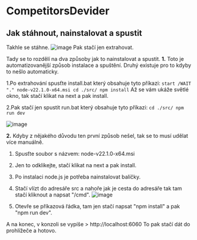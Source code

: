 # CompetitorsDevider

## Jak stáhnout, nainstalovat a spustit

Takhle se stáhne.
![image](https://github.com/Ailta/CompetitorsDevider/assets/29490877/57bdb8fe-3eed-473d-8ec6-2503ec381e74)
Pak stačí jen extrahovat.


Tady se to rozdělí na dva způsoby jak to nainstalovat a spustit.
**1.**
Toto je automatizovanější způsob instalace a spuštění.
Druhý existuje pro to kdyby to nešlo automaticky.

1.Po extrahování spusťte install.bat který obsahuje tyto příkazi:
`start /WAIT "." node-v22.1.0-x64.msi
cd ./src/
npm install`
Až se vám ukáže světlé okno, tak stačí klikat na next a pak install.

2.Pak stačí jen spustit run.bat který obsahuje tyto příkazi:
`cd ./src/
npm run dev`

![image](https://github.com/Ailta/CompetitorsDevider/assets/29490877/761753d8-a53c-4f46-98f1-926b5ea6f186)


**2.**
Kdyby z nějakého důvodu ten první způsob nešel, tak se to musí udělat více manuálně.
1. Spusťte soubor s názvem: node-v22.1.0-x64.msi
2. Jen to odklikejte, stačí klikat na next a pak install.
3. Po instalaci node.js je potřeba nainstalovat balíčky.
4. Stačí vlízt do adresáře src a nahoře jak je cesta do adresáře tak tam stačí kliknout a napsat "/cmd".
![image](https://github.com/Ailta/CompetitorsDevider/assets/29490877/eeab511a-65e9-4fcc-9e87-0c1aaba56492)

5. Otevře se příkazová řádka, tam jen stačí napsat "npm install" a pak "npm run dev".


A na konec, v konzoli se vypíše > http://localhost:6060
To pak stačí dát do prohlížeče a hotovo.
